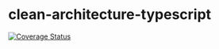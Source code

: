 # clean-architecture-typescript
[![Coverage Status](https://coveralls.io/repos/github/grioos/clean-ts-api/badge.svg?branch=main)](https://coveralls.io/github/grioos/clean-ts-api?branch=main)
